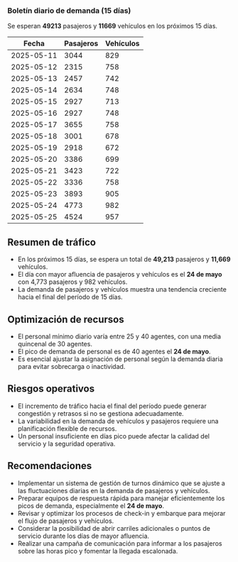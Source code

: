 ### Boletín diario de demanda (15 días)

Se esperan **49213** pasajeros y **11669** vehículos en los próximos 15 días.

| Fecha      | Pasajeros | Vehículos |
|------------|-----------|-----------|
| 2025-05-11 | 3044 | 829 |
| 2025-05-12 | 2315 | 758 |
| 2025-05-13 | 2457 | 742 |
| 2025-05-14 | 2634 | 748 |
| 2025-05-15 | 2927 | 713 |
| 2025-05-16 | 2927 | 748 |
| 2025-05-17 | 3655 | 758 |
| 2025-05-18 | 3001 | 678 |
| 2025-05-19 | 2918 | 672 |
| 2025-05-20 | 3386 | 699 |
| 2025-05-21 | 3423 | 722 |
| 2025-05-22 | 3336 | 758 |
| 2025-05-23 | 3893 | 905 |
| 2025-05-24 | 4773 | 982 |
| 2025-05-25 | 4524 | 957 |


<h2>Resumen de tráfico</h2>
<ul>
<li>En los próximos 15 días, se espera un total de <strong>49,213</strong> pasajeros y <strong>11,669</strong> vehículos.</li>
<li>El día con mayor afluencia de pasajeros y vehículos es el <strong>24 de mayo</strong> con 4,773 pasajeros y 982 vehículos.</li>
<li>La demanda de pasajeros y vehículos muestra una tendencia creciente hacia el final del período de 15 días.</li>
</ul>

<h2>Optimización de recursos</h2>
<ul>
<li>El personal mínimo diario varía entre 25 y 40 agentes, con una media quincenal de 30 agentes.</li>
<li>El pico de demanda de personal es de 40 agentes el <strong>24 de mayo</strong>.</li>
<li>Es esencial ajustar la asignación de personal según la demanda diaria para evitar sobrecarga o inactividad.</li>
</ul>

<h2>Riesgos operativos</h2>
<ul>
<li>El incremento de tráfico hacia el final del período puede generar congestión y retrasos si no se gestiona adecuadamente.</li>
<li>La variabilidad en la demanda de vehículos y pasajeros requiere una planificación flexible de recursos.</li>
<li>Un personal insuficiente en días pico puede afectar la calidad del servicio y la seguridad operativa.</li>
</ul>

<h2>Recomendaciones</h2>
<ul>
<li>Implementar un sistema de gestión de turnos dinámico que se ajuste a las fluctuaciones diarias en la demanda de pasajeros y vehículos.</li>
<li>Preparar equipos de respuesta rápida para manejar eficientemente los picos de demanda, especialmente el <strong>24 de mayo</strong>.</li>
<li>Revisar y optimizar los procesos de check-in y embarque para mejorar el flujo de pasajeros y vehículos.</li>
<li>Considerar la posibilidad de abrir carriles adicionales o puntos de servicio durante los días de mayor afluencia.</li>
<li>Realizar una campaña de comunicación para informar a los pasajeros sobre las horas pico y fomentar la llegada escalonada.</li>
</ul>